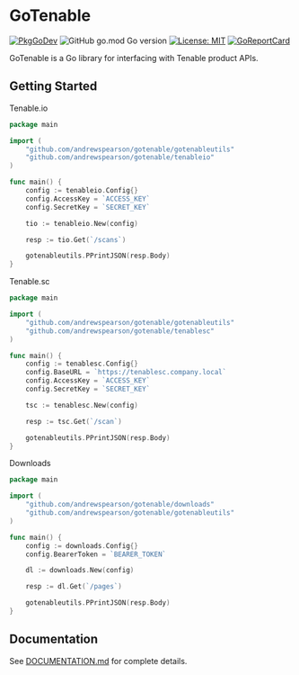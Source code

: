 # GoTenable
[![PkgGoDev](https://pkg.go.dev/badge/github.com/andrewspearson/gotenable)](https://pkg.go.dev/github.com/andrewspearson/gotenable)
![GitHub go.mod Go version](https://img.shields.io/github/go-mod/go-version/andrewspearson/gotenable)
[![License: MIT](https://img.shields.io/badge/License-MIT-brightgreen.svg)](LICENSE)
[![GoReportCard](https://goreportcard.com/badge/github.com/andrewspearson/gotenable)](https://goreportcard.com/report/github.com/andrewspearson/gotenable)

GoTenable is a Go library for interfacing with Tenable product APIs.
## Getting Started
Tenable.io
```go
package main

import (
	"github.com/andrewspearson/gotenable/gotenableutils"
	"github.com/andrewspearson/gotenable/tenableio"
)

func main() {
	config := tenableio.Config{}
	config.AccessKey = `ACCESS_KEY`
	config.SecretKey = `SECRET_KEY`

	tio := tenableio.New(config)

	resp := tio.Get(`/scans`)

	gotenableutils.PPrintJSON(resp.Body)
}
```
Tenable.sc
```go
package main

import (
	"github.com/andrewspearson/gotenable/gotenableutils"
	"github.com/andrewspearson/gotenable/tenablesc"
)

func main() {
	config := tenablesc.Config{}
	config.BaseURL = `https://tenablesc.company.local`
	config.AccessKey = `ACCESS_KEY`
	config.SecretKey = `SECRET_KEY`

	tsc := tenablesc.New(config)

	resp := tsc.Get(`/scan`)

	gotenableutils.PPrintJSON(resp.Body)
}
```
Downloads
```go
package main

import (
	"github.com/andrewspearson/gotenable/downloads"
	"github.com/andrewspearson/gotenable/gotenableutils"
)

func main() {
	config := downloads.Config{}
	config.BearerToken = `BEARER_TOKEN`

	dl := downloads.New(config)

	resp := dl.Get(`/pages`)

	gotenableutils.PPrintJSON(resp.Body)
}
```
## Documentation
See [DOCUMENTATION.md](DOCUMENTATION.md) for complete details.

